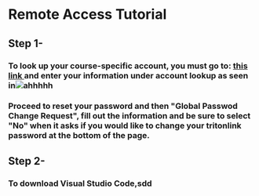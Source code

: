 # Remote Access Tutorial
## Step 1-
### To look up your course-specific account, you must go to: [this link ](https://sdacs.ucsd.edu/~icc/index.php)and enter your information under account lookup as seen in![ahhhhh](../../../Desktop/insertthis.png)
### Proceed to reset your password and then "Global Passwod Change Request", fill out the information and be sure to select "No" when it asks if you would like to change your tritonlink password at the bottom of the page.
## Step 2-
### To download Visual Studio Code,sdd 